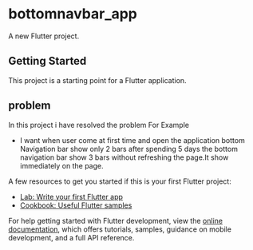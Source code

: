# bottomnavbar_app

A new Flutter project.

## Getting Started

This project is a starting point for a Flutter application.

## problem 

In this project i have resolved the problem For Example

* I want when user come at first time and open the application bottom Navigation bar show only 2 bars  after spending 5 days the bottom navigation bar show 3 bars without refreshing the page.It show immediately on the page.

A few resources to get you started if this is your first Flutter project:

- [Lab: Write your first Flutter app](https://docs.flutter.dev/get-started/codelab)
- [Cookbook: Useful Flutter samples](https://docs.flutter.dev/cookbook)

For help getting started with Flutter development, view the
[online documentation](https://docs.flutter.dev/), which offers tutorials,
samples, guidance on mobile development, and a full API reference.
